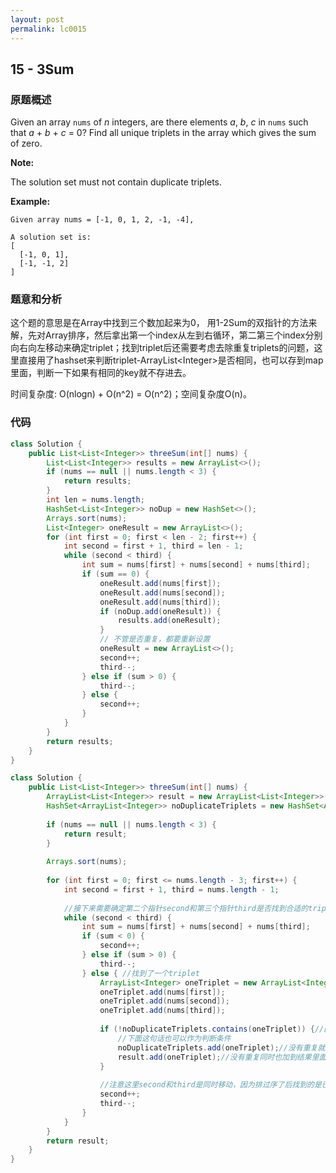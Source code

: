 ```yaml
---
layout: post
permalink: lc0015
---
```


## 15 - 3Sum

### 原题概述

Given an array `nums` of _n_ integers, are there elements _a_, _b_, _c_ in `nums` such that _a_ + _b_ + _c_ = 0? Find all unique triplets in the array which gives the sum of zero.

**Note:**

The solution set must not contain duplicate triplets.

**Example:**

```text
Given array nums = [-1, 0, 1, 2, -1, -4],

A solution set is:
[
  [-1, 0, 1],
  [-1, -1, 2]
]
```

### 题意和分析

这个题的意思是在Array中找到三个数加起来为0， 用1-2Sum的双指针的方法来解，先对Array排序，然后拿出第一个index从左到右循环，第二第三个index分别向右向左移动来确定triplet；找到triplet后还需要考虑去除重复triplets的问题，这里直接用了hashset来判断triplet-ArrayList&lt;Integer&gt;是否相同，也可以存到map里面，判断一下如果有相同的key就不存进去。

时间复杂度: O\(nlogn\) + O\(n^2\)  = O\(n^2\)；空间复杂度O\(n\)。

### 代码

```java
class Solution {
    public List<List<Integer>> threeSum(int[] nums) {
        List<List<Integer>> results = new ArrayList<>();
        if (nums == null || nums.length < 3) {
            return results;
        }
        int len = nums.length;
        HashSet<List<Integer>> noDup = new HashSet<>();
        Arrays.sort(nums);
        List<Integer> oneResult = new ArrayList<>();
        for (int first = 0; first < len - 2; first++) {
            int second = first + 1, third = len - 1;
            while (second < third) {
                int sum = nums[first] + nums[second] + nums[third];
                if (sum == 0) {
                    oneResult.add(nums[first]);
                    oneResult.add(nums[second]);
                    oneResult.add(nums[third]);
                    if (noDup.add(oneResult)) {
                        results.add(oneResult);
                    }
                    // 不管是否重复，都要重新设置
                    oneResult = new ArrayList<>();
                    second++;
                    third--;
                } else if (sum > 0) {
                    third--;
                } else {
                    second++;
                }
            }
        }
        return results;
    }
}
```

```java
class Solution {
    public List<List<Integer>> threeSum(int[] nums) {
        ArrayList<List<Integer>> result = new ArrayList<List<Integer>>(); //保持最终结果
        HashSet<ArrayList<Integer>> noDuplicateTriplets = new HashSet<ArrayList<Integer>>();//保持中间找到的triplet不要是重复的
        
        if (nums == null || nums.length < 3) {
            return result;
        }
        
        Arrays.sort(nums);
        
        for (int first = 0; first <= nums.length - 3; first++) {
            int second = first + 1, third = nums.length - 1;
            
            //接下来需要确定第二个指针second和第三个指针third是否找到合适的triplet或者相遇
            while (second < third) {
                int sum = nums[first] + nums[second] + nums[third];
                if (sum < 0) {
                    second++;
                } else if (sum > 0) {
                    third--;
                } else { //找到了一个triplet
                    ArrayList<Integer> oneTriplet = new ArrayList<Integer>();
                    oneTriplet.add(nums[first]);
                    oneTriplet.add(nums[second]);
                    oneTriplet.add(nums[third]);
                    
                    if (!noDuplicateTriplets.contains(oneTriplet)) {//因为是排好序的，所以找出来的triplet直接跟之前的所有triplets比较一下看看是否重复
                        //下面这句话也可以作为判断条件
                        noDuplicateTriplets.add(oneTriplet);//没有重复就加到hashset里面为了接下来比较下一个可能的triplet比较
                        result.add(oneTriplet);//没有重复同时也加到结果里面
                    }
                    
                    //注意这里second和third是同时移动，因为排过序了后找到的是已经等于target了，所以只移动一个index的话是不会再找到非重复的triplet的
                    second++;
                    third--;
                }
            }
        }
        return result;
    }
}
```